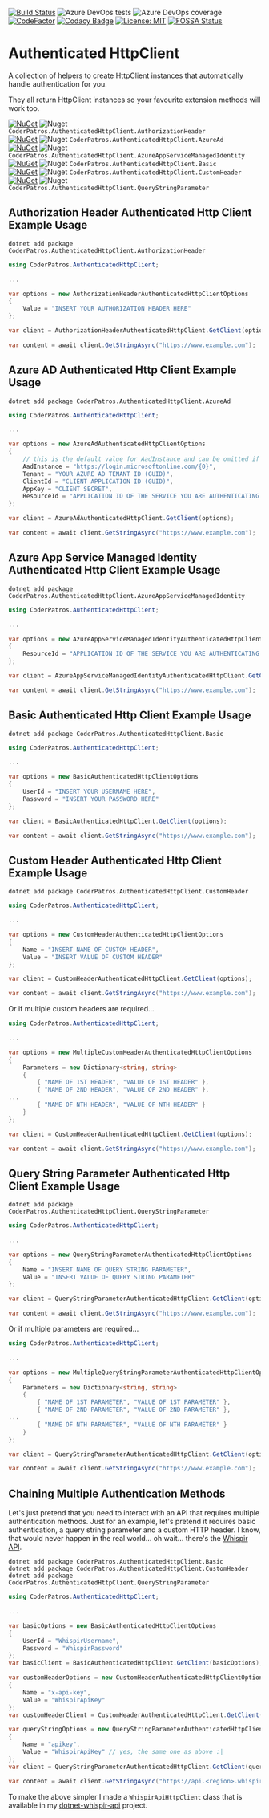 [![Build Status](https://dev.azure.com/coderpatros/OpenSource/_apis/build/status/CoderPatros.AuthenticatedHttpClient?branchName=master)](https://dev.azure.com/coderpatros/OpenSource/_build/latest?definitionId=15&branchName=master)
![Azure DevOps tests](https://img.shields.io/azure-devops/tests/coderpatros/OpenSource/15.svg)
![Azure DevOps coverage](https://img.shields.io/azure-devops/coverage/coderpatros/OpenSource/15.svg)
[![CodeFactor](https://www.codefactor.io/repository/github/coderpatros/dotnet-authenticated-httpclient/badge)](https://www.codefactor.io/repository/github/coderpatros/dotnet-authenticated-httpclient)
[![Codacy Badge](https://api.codacy.com/project/badge/Grade/152d264f1e2f490c898b7dde0a5c7956)](https://www.codacy.com/manual/coderpatros/dotnet-authenticated-httpclient?utm_source=github.com&amp;utm_medium=referral&amp;utm_content=coderpatros/dotnet-authenticated-httpclient&amp;utm_campaign=Badge_Grade)
[![License: MIT](https://img.shields.io/badge/License-MIT-yellow.svg)](https://opensource.org/licenses/MIT)
[![FOSSA Status](https://app.fossa.io/api/projects/git%2Bgithub.com%2Fcoderpatros%2Fdotnet-authenticated-httpclient.svg?type=shield)](https://app.fossa.io/projects/git%2Bgithub.com%2Fcoderpatros%2Fdotnet-authenticated-httpclient?ref=badge_shield)

Authenticated HttpClient
========================

A collection of helpers to create HttpClient instances that automatically
handle authentication for you.

They all return HttpClient instances so your favourite extension methods will
work too.

[![NuGet](https://img.shields.io/nuget/v/CoderPatros.AuthenticatedHttpClient.AuthorizationHeader.svg?style=flat-square)](https://www.nuget.org/packages/CoderPatros.AuthenticatedHttpClient.AuthorizationHeader/)
![Nuget](https://img.shields.io/nuget/dt/CoderPatros.AuthenticatedHttpClient.AuthorizationHeader.svg)
`CoderPatros.AuthenticatedHttpClient.AuthorizationHeader`  
[![NuGet](https://img.shields.io/nuget/v/CoderPatros.AuthenticatedHttpClient.AzureAd.svg?style=flat-square)](https://www.nuget.org/packages/CoderPatros.AuthenticatedHttpClient.AzureAd/)
![Nuget](https://img.shields.io/nuget/dt/CoderPatros.AuthenticatedHttpClient.AzureAd.svg)
`CoderPatros.AuthenticatedHttpClient.AzureAd`  
[![NuGet](https://img.shields.io/nuget/v/CoderPatros.AuthenticatedHttpClient.AzureAppServiceManagedIdentity.svg?style=flat-square)](https://www.nuget.org/packages/CoderPatros.AuthenticatedHttpClient.AzureAppServiceManagedIdentity/)
![Nuget](https://img.shields.io/nuget/dt/CoderPatros.AuthenticatedHttpClient.AzureAppServiceManagedIdentity.svg)
`CoderPatros.AuthenticatedHttpClient.AzureAppServiceManagedIdentity`  
[![NuGet](https://img.shields.io/nuget/v/CoderPatros.AuthenticatedHttpClient.Basic.svg?style=flat-square)](https://www.nuget.org/packages/CoderPatros.AuthenticatedHttpClient.Basic/)
![Nuget](https://img.shields.io/nuget/dt/CoderPatros.AuthenticatedHttpClient.Basic.svg)
`CoderPatros.AuthenticatedHttpClient.Basic`  
[![NuGet](https://img.shields.io/nuget/v/CoderPatros.AuthenticatedHttpClient.CustomHeader.svg?style=flat-square)](https://www.nuget.org/packages/CoderPatros.AuthenticatedHttpClient.CustomHeader/)
![Nuget](https://img.shields.io/nuget/dt/CoderPatros.AuthenticatedHttpClient.CustomHeader.svg)
`CoderPatros.AuthenticatedHttpClient.CustomHeader`  
[![NuGet](https://img.shields.io/nuget/v/CoderPatros.AuthenticatedHttpClient.QueryStringParameter.svg?style=flat-square)](https://www.nuget.org/packages/CoderPatros.AuthenticatedHttpClient.QueryStringParameter/)
![Nuget](https://img.shields.io/nuget/dt/CoderPatros.AuthenticatedHttpClient.QueryStringParameter.svg)
`CoderPatros.AuthenticatedHttpClient.QueryStringParameter`  

Authorization Header Authenticated Http Client Example Usage
------------------------------------------------------------

```shell
dotnet add package CoderPatros.AuthenticatedHttpClient.AuthorizationHeader
```

```csharp
using CoderPatros.AuthenticatedHttpClient;

...

var options = new AuthorizationHeaderAuthenticatedHttpClientOptions
{
    Value = "INSERT YOUR AUTHORIZATION HEADER HERE"
};

var client = AuthorizationHeaderAuthenticatedHttpClient.GetClient(options);

var content = await client.GetStringAsync("https://www.example.com");
```

Azure AD Authenticated Http Client Example Usage
------------------------------------------------

```
dotnet add package CoderPatros.AuthenticatedHttpClient.AzureAd
```

```csharp
using CoderPatros.AuthenticatedHttpClient;

...

var options = new AzureAdAuthenticatedHttpClientOptions
{
    // this is the default value for AadInstance and can be omitted if you don't need to change it
    AadInstance = "https://login.microsoftonline.com/{0}",
    Tenant = "YOUR AZURE AD TENANT ID (GUID)",
    ClientId = "CLIENT APPLICATION ID (GUID)",
    AppKey = "CLIENT SECRET",
    ResourceId = "APPLICATION ID OF THE SERVICE YOU ARE AUTHENTICATING TO (GUID)"
};

var client = AzureAdAuthenticatedHttpClient.GetClient(options);

var content = await client.GetStringAsync("https://www.example.com");
```

Azure App Service Managed Identity Authenticated Http Client Example Usage
--------------------------------------------------------------------------

```shell
dotnet add package CoderPatros.AuthenticatedHttpClient.AzureAppServiceManagedIdentity
```

```csharp
using CoderPatros.AuthenticatedHttpClient;

...

var options = new AzureAppServiceManagedIdentityAuthenticatedHttpClientOptions
{
    ResourceId = "APPLICATION ID OF THE SERVICE YOU ARE AUTHENTICATING TO (GUID)"
};

var client = AzureAppServiceManagedIdentityAuthenticatedHttpClient.GetClient(options);

var content = await client.GetStringAsync("https://www.example.com");
```

Basic Authenticated Http Client Example Usage
---------------------------------------------

```shell
dotnet add package CoderPatros.AuthenticatedHttpClient.Basic
```

```csharp
using CoderPatros.AuthenticatedHttpClient;

...

var options = new BasicAuthenticatedHttpClientOptions
{
    UserId = "INSERT YOUR USERNAME HERE",
    Password = "INSERT YOUR PASSWORD HERE"
};

var client = BasicAuthenticatedHttpClient.GetClient(options);

var content = await client.GetStringAsync("https://www.example.com");
```

Custom Header Authenticated Http Client Example Usage
-----------------------------------------------------

```shell
dotnet add package CoderPatros.AuthenticatedHttpClient.CustomHeader
```

```csharp
using CoderPatros.AuthenticatedHttpClient;

...

var options = new CustomHeaderAuthenticatedHttpClientOptions
{
    Name = "INSERT NAME OF CUSTOM HEADER",
    Value = "INSERT VALUE OF CUSTOM HEADER"
};

var client = CustomHeaderAuthenticatedHttpClient.GetClient(options);

var content = await client.GetStringAsync("https://www.example.com");
```

Or if multiple custom headers are required...

```csharp
using CoderPatros.AuthenticatedHttpClient;

...

var options = new MultipleCustomHeaderAuthenticatedHttpClientOptions
{
    Parameters = new Dictionary<string, string>
    {
        { "NAME OF 1ST HEADER", "VALUE OF 1ST HEADER" },
        { "NAME OF 2ND HEADER", "VALUE OF 2ND HEADER" },
...
        { "NAME OF NTH HEADER", "VALUE OF NTH HEADER" }
    }
};

var client = CustomHeaderAuthenticatedHttpClient.GetClient(options);

var content = await client.GetStringAsync("https://www.example.com");
```

Query String Parameter Authenticated Http Client Example Usage
--------------------------------------------------------------

```shell
dotnet add package CoderPatros.AuthenticatedHttpClient.QueryStringParameter
```

```csharp
using CoderPatros.AuthenticatedHttpClient;

...

var options = new QueryStringParameterAuthenticatedHttpClientOptions
{
    Name = "INSERT NAME OF QUERY STRING PARAMETER",
    Value = "INSERT VALUE OF QUERY STRING PARAMETER"
};

var client = QueryStringParameterAuthenticatedHttpClient.GetClient(options);

var content = await client.GetStringAsync("https://www.example.com");
```

Or if multiple parameters are required...

```csharp
using CoderPatros.AuthenticatedHttpClient;

...

var options = new MultipleQueryStringParameterAuthenticatedHttpClientOptions
{
    Parameters = new Dictionary<string, string>
    {
        { "NAME OF 1ST PARAMETER", "VALUE OF 1ST PARAMETER" },
        { "NAME OF 2ND PARAMETER", "VALUE OF 2ND PARAMETER" },
...
        { "NAME OF NTH PARAMETER", "VALUE OF NTH PARAMETER" }
    }
};

var client = QueryStringParameterAuthenticatedHttpClient.GetClient(options);

var content = await client.GetStringAsync("https://www.example.com");
```

Chaining Multiple Authentication Methods
----------------------------------------

Let's just pretend that you need to interact with an API that requires
multiple authentication methods. Just for an example, let's pretend it
requires basic authentication, a query string parameter and a custom HTTP
header. I know, that would never happen in the real world... oh wait... there's the [Whispir API](https://whispir.github.io/api/).

```shell
dotnet add package CoderPatros.AuthenticatedHttpClient.Basic
dotnet add package CoderPatros.AuthenticatedHttpClient.CustomHeader
dotnet add package CoderPatros.AuthenticatedHttpClient.QueryStringParameter
```

```csharp
using CoderPatros.AuthenticatedHttpClient;

...

var basicOptions = new BasicAuthenticatedHttpClientOptions
{
    UserId = "WhispirUsername",
    Password = "WhispirPassword"
};
var basicClient = BasicAuthenticatedHttpClient.GetClient(basicOptions);

var customHeaderOptions = new CustomHeaderAuthenticatedHttpClientOptions
{
    Name = "x-api-key",
    Value = "WhispirApiKey"
};
var customHeaderClient = CustomHeaderAuthenticatedHttpClient.GetClient(customHeaderOptions, basicClient);

var queryStringOptions = new QueryStringParameterAuthenticatedHttpClientOptions
{
    Name = "apikey",
    Value = "WhispirApiKey" // yes, the same one as above :|
};
var client = QueryStringParameterAuthenticatedHttpClient.GetClient(queryStringOptions, customHeaderClient);

var content = await client.GetStringAsync("https://api.<region>.whispir.com/messages");
```

To make the above simpler I made a `WhispirApiHttpClient` class that is available in my [dotnet-whispir-api](https://github.com/coderpatros/dotnet-whispir-api) project.
